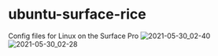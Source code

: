 # ubuntu-surface-rice

Config files for Linux on the Surface Pro
![2021-05-30_02-40](https://user-images.githubusercontent.com/46363213/120099467-73a7e880-c0f0-11eb-9707-e752329ad454.png)
![2021-05-30_02-28](https://user-images.githubusercontent.com/46363213/120099182-0d6e9600-c0ef-11eb-9ac0-b312c3dfbeb7.png)
